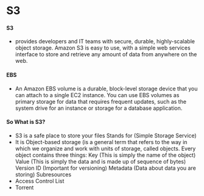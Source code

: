 # S3 

#### S3 
- provides developers and IT teams with secure, durable, highly-scalable object storage. Amazon S3 is easy to use, with a simple web services interface to store and retrieve any amount of data from anywhere on the web.

#### EBS
- An Amazon EBS volume is a durable, block-level storage device that you can attach to a single EC2 instance. You can use EBS volumes as primary storage for data that requires frequent updates, such as the system drive for an instance or storage for a database application.

#### So What is S3?

- S3 is a safe place to store your files
Stands for (Simple Storage Service)
- It is Object-based storage (is a general term that refers to the way in which we organize and work with units of storage, called objects. Every object contains three things:
Key (This is simply the name of the object)
Value (This is simply the data and is made up of sequence of bytes)
Version ID (Important for versioning)
Metadata (Data about data you are storing)
Subresources
- Access Control List
- Torrent
